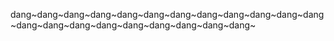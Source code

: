 dang~dang~dang~dang~dang~dang~dang~dang~dang~dang~dang~dang~dang~dang~dang~dang~dang~dang~dang~dang~dang~
